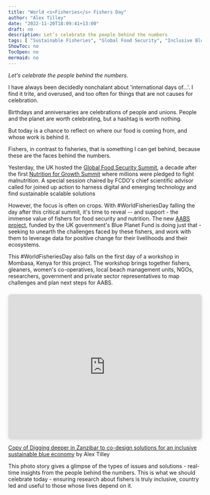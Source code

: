 ```yaml
---
title: "World <s>Fisheries</s> Fishers Day"
author: "Alex Tilley"
date: "2022-11-20T18:09:41+13:00"
draft: no
description: Let’s celebrate the people behind the numbers
tags: [ "Sustainable Fisheries", "Global Food Security", "Inclusive Blue Economy", "Fisheries Data Technology" ]
ShowToc: no
TocOpen: no
mermaid: no
---
```


*Let's celebrate the people behind the numbers*.

I have always been decidedly nonchalant about 'international days of...'. I find it trite, and overused, and too often for things that are not causes for celebration.

Birthdays and anniversaries are celebrations of people and unions. People and the planet are worth celebrating, but a hashtag is worth nothing.

But today is a chance to reflect on where our food is coming from, and whose work is behind it.

Fishers, in contrast to fisheries, that is something I can get behind, because these are the faces behind the numbers.

Yesterday, the UK hosted the [Global Food Security Summit](https://ukglobalfoodsecuritysummit.com/agenda), a decade after the first [Nutrition for Growth Summit](https://www.bbc.co.uk/news/world-22820185) where millions were pledged to fight malnutrition. A special session chaired by FCDO's chief scientific advisor called for joined up action to harness digital and emerging technology and find sustainable scalable solutions

However, the focus is often on crops. With #WorldFisheriesDay falling the day after this critical summit, it's time to reveal -- and support - the immense value of fishers for food security and nutrition. The new [AABS project](https://worldfishcenter.org/project/asia-africa-bluetech-superhighway), funded by the UK government's Blue Planet Fund is doing just that - seeking to unearth the challenges faced by these fishers, and work with them to leverage data for positive change for their livelihoods and their ecosystems.

This #WorldFisheriesDay also falls on the first day of a workshop in Mombasa, Kenya for this project. The workshop brings together fishers, gleaners, women's co-operatives, local beach management units, NGOs, researchers, government and private sector representatives to map challenges and plan next steps for AABS.

<div style="position: relative; width: 100%; height: 0; padding-top: 75.0000%;
   padding-bottom: 0; box-shadow: 0 2px 8px 0 rgba(63,69,81,0.16); margin-top: 1.6em; margin-bottom: 0.9em; overflow: hidden;
   border-radius: 8px; will-change: transform;">
   <iframe loading="lazy" style="position: absolute; width: 100%; height: 100%; top: 0; left: 0; border: none; padding: 0;margin: 0;"
      src="https:&#x2F;&#x2F;www.canva.com&#x2F;design&#x2F;DAF0uNrwsUE&#x2F;view?embed" allowfullscreen="allowfullscreen" allow="fullscreen">
   </iframe>
</div>
<a href="https:&#x2F;&#x2F;www.canva.com&#x2F;design&#x2F;DAF0uNrwsUE&#x2F;view?utm_content=DAF0uNrwsUE&amp;utm_campaign=designshare&amp;utm_medium=embeds&amp;utm_source=link" target="_blank" rel="noopener">Copy of Digging deeper in Zanzibar to co-design solutions for an inclusive sustainable blue economy</a> by Alex Tilley

This photo story gives a glimpse of the types of issues and solutions - real-time insights from the people behind the numbers. This is what we should celebrate today - ensuring research about fishers is truly inclusive, country led and useful to those whose lives depend on it.
